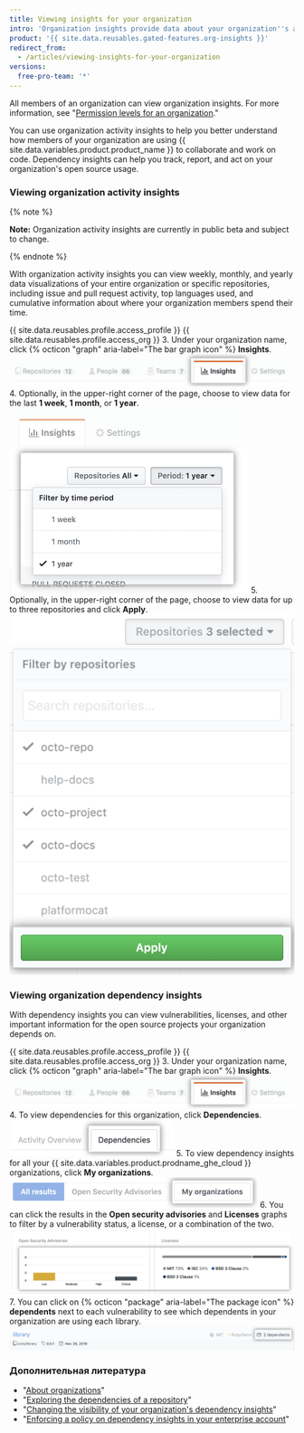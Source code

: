 ```yaml
---
title: Viewing insights for your organization
intro: 'Organization insights provide data about your organization''s activity, contributions, and dependencies.'
product: '{{ site.data.reusables.gated-features.org-insights }}'
redirect_from:
  - /articles/viewing-insights-for-your-organization
versions:
  free-pro-team: '*'
---
```


All members of an organization can view organization insights. For more information, see "[Permission levels for an organization](/articles/permission-levels-for-an-organization)."

You can use organization activity insights to help you better understand how members of your organization are using {{ site.data.variables.product.product_name }} to collaborate and work on code. Dependency insights can help you track, report, and act on your organization's open source usage.

### Viewing organization activity insights

{% note %}

**Note:** Organization activity insights are currently in public beta and subject to change.

{% endnote %}

With organization activity insights you can view weekly, monthly, and yearly data visualizations of your entire organization or specific repositories, including issue and pull request activity, top languages used, and cumulative information about where your organization members spend their time.

{{ site.data.reusables.profile.access_profile }}
{{ site.data.reusables.profile.access_org }}
3. Under your organization name, click {% octicon "graph" aria-label="The bar graph icon" %} **Insights**. ![Click the organization insights tab](/assets/images/help/organizations/org-nav-insights-tab.png)
4. Optionally, in the upper-right corner of the page, choose to view data for the last **1 week**, **1 month**, or **1 year**. ![Choose time period to view org insights](/assets/images/help/organizations/org-insights-time-period.png)
5. Optionally, in the upper-right corner of the page, choose to view data for up to three repositories and click **Apply**. ![Choose repositories to view org insights](/assets/images/help/organizations/org-insights-repos.png)

### Viewing organization dependency insights
With dependency insights you can view vulnerabilities, licenses, and other important information for the open source projects your organization depends on.

{{ site.data.reusables.profile.access_profile }}
{{ site.data.reusables.profile.access_org }}
3. Under your organization name, click {% octicon "graph" aria-label="The bar graph icon" %} **Insights**. ![Insights tab in the main organization navigation bar](/assets/images/help/organizations/org-nav-insights-tab.png)
4. To view dependencies for this organization, click **Dependencies**. ![Dependencies tab under the main organization navigation bar](/assets/images/help/organizations/org-insights-dependencies-tab.png)
5. To view dependency insights for all your {{ site.data.variables.product.prodname_ghe_cloud }} organizations, click **My organizations**. ![My organizations button under dependencies tab](/assets/images/help/organizations/org-insights-dependencies-my-orgs-button.png)
6. You can click the results in the **Open security advisories** and **Licenses** graphs to filter by a vulnerability status, a license, or a combination of the two. ![My organizations vulnerabilities and licences graphs](/assets/images/help/organizations/org-insights-dependencies-graphs.png)
7. You can click on {% octicon "package" aria-label="The package icon" %} **dependents** next to each vulnerability to see which dependents in your organization are using each library. ![My organizations vulnerable dependents](/assets/images/help/organizations/org-insights-dependencies-vulnerable-item.png)


  ### Дополнительная литература

   - "[About organizations](/github/setting-up-and-managing-organizations-and-teams/about-organizations)"
   - "[Exploring the dependencies of a repository](/github/visualizing-repository-data-with-graphs/exploring-the-dependencies-of-a-repository)"
   - "[Changing the visibility of your organization's dependency insights](/github/setting-up-and-managing-organizations-and-teams/changing-the-visibility-of-your-organizations-dependency-insights)"
   - "[Enforcing a policy on dependency insights in your enterprise account](/github/setting-up-and-managing-your-enterprise-account/enforcing-a-policy-on-dependency-insights-in-your-enterprise-account)"
